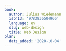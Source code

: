 ```yaml
---
book:
  author: Julius Wiedemann
  isbn13: '9783836504966'
  language: en
  slug: web-design
  title: Web Design
plan:
  date_added: '2020-10-04'
---
```

